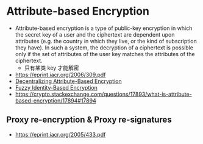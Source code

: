 # Attribute-based Encryption

+ Attribute-based encryption is a type of public-key encryption in which the secret key of a user and the ciphertext are dependent upon attributes (e.g. the country in which they live, or the kind of subscription they have). In such a system, the decryption of a ciphertext is possible only if the set of attributes of the user key matches the attributes of the ciphertext.
    * 只有某类 key 才能解密
+ https://eprint.iacr.org/2006/309.pdf
+ [Decentralizing Attribute-Based Encryption](https://link.springer.com/content/pdf/10.1007/978-3-642-20465-4_31.pdf)
+ [Fuzzy Identity-Based Encryption](https://eprint.iacr.org/2004/086.pdf)
+ https://crypto.stackexchange.com/questions/17893/what-is-attribute-based-encryption/17894#17894

## Proxy re-encryption & Proxy re-signatures
+ https://eprint.iacr.org/2005/433.pdf
